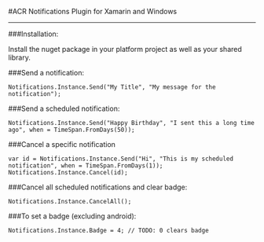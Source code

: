 #ACR Notifications Plugin for Xamarin and Windows

---

###Installation:


Install the nuget package in your platform project as well as your shared library.

###Send a notification:

    Notifications.Instance.Send("My Title", "My message for the notification");

###Send a scheduled notification:

    Notifications.Instance.Send("Happy Birthday", "I sent this a long time ago", when = TimeSpan.FromDays(50));

###Cancel a specific notification

    var id = Notifications.Instance.Send("Hi", "This is my scheduled notification", when = TimeSpan.FromDays(1));
    Notifications.Instance.Cancel(id);

###Cancel all scheduled notifications and clear badge:

    Notifications.Instance.CancelAll();

###To set a badge (excluding android):

    Notifications.Instance.Badge = 4; // TODO: 0 clears badge